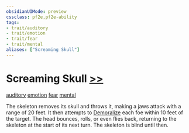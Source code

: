 ```yaml
---
obsidianUIMode: preview
cssclass: pf2e,pf2e-ability
tags:
- trait/auditory
- trait/emotion
- trait/fear
- trait/mental
aliases: ["Screaming Skull"]
---
```

# Screaming Skull [>>](rules/core-rulebook/chapter-9-playing-the-game.md#Actions "Two-Action")
[auditory](rules/traits/auditory.md "Auditory Effect Trait")  [emotion](rules/traits/emotion.md "Emotion Effect Trait")  [fear](rules/traits/fear.md "Fear Effect Trait")  [mental](rules/traits/mental.md "Mental Effect Trait")  

The skeleton removes its skull and throws it, making a jaws attack with a range of 20 feet. It then attempts to [Demoralize](rules/actions/demoralize.md) each foe within 10 feet of the target. The head bounces, rolls, or even flies back, returning to the skeleton at the start of its next turn. The skeleton is blind until then.